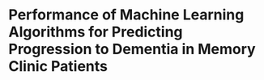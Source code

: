 # Performance of Machine Learning Algorithms for Predicting Progression to Dementia in Memory Clinic Patients

